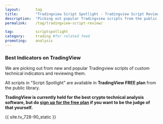 ```yaml
---
layout:       tag
title:        "Tradingview Script Spotlight - Tradingview Script Reviews"
description:  "Picking out popular Tradingview scripts from the public library and looking at how they work."
permalink:    /tag/tradingview-script-review/

tag:          scriptspotlight
category:     trading #for related feed
promoting:    analysis
---
```


### Best Indicators on TradingView

We are picking out from new and popular Tradingview scripts of custom technical indicators and reviewing them.

All scripts in "Script Spotlight" are available in **TradingView FREE plan** from the public library.

**TradingView is currently held for the best crypto technical analysis software, but do [sign up for the free plan](https://bit.ly/3dGlz3O) if you want to be the judge of that yourself.**

{{ site.tv_728-90_static }}
